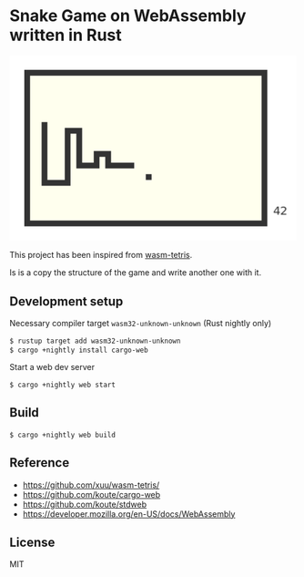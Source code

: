 # Snake Game on WebAssembly written in Rust

![Screenshot](/screenshot.png)


This project has been inspired from [wasm-tetris](https://github.com/xuu/wasm-tetris/).

Is is a copy the structure of the game and write another one with it.

## Development setup

Necessary compiler target `wasm32-unknown-unknown` (Rust nightly only)

```
$ rustup target add wasm32-unknown-unknown
$ cargo +nightly install cargo-web
```

Start a web dev server

```
$ cargo +nightly web start
```

## Build

```
$ cargo +nightly web build
```

## Reference

* https://github.com/xuu/wasm-tetris/
* https://github.com/koute/cargo-web
* https://github.com/koute/stdweb
* https://developer.mozilla.org/en-US/docs/WebAssembly

## License

MIT
